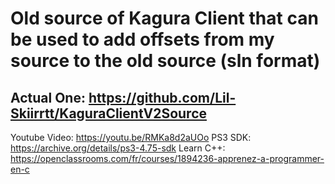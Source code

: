 # Old source of Kagura Client that can be used to add offsets from my source to the old source (sln format)
## Actual One: https://github.com/Lil-Skiirrtt/KaguraClientV2Source
Youtube Video: https://youtu.be/RMKa8d2aUOo
PS3 SDK: https://archive.org/details/ps3-4.75-sdk
Learn C++: https://openclassrooms.com/fr/courses/1894236-apprenez-a-programmer-en-c
